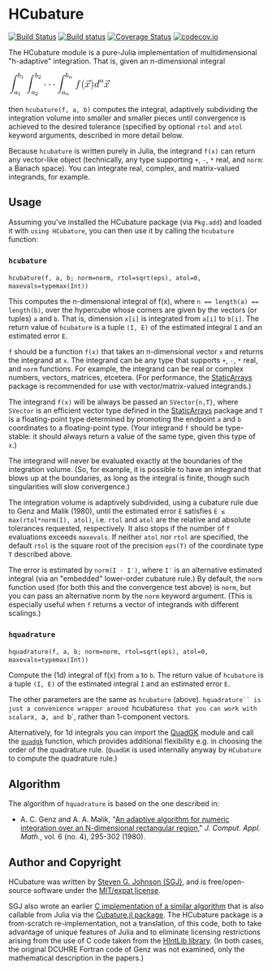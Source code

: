 # HCubature

[![Build Status](https://travis-ci.org/stevengj/HCubature.jl.svg?branch=master)](https://travis-ci.org/stevengj/HCubature.jl)
[![Build status](https://ci.appveyor.com/api/projects/status/olda8nsbsp7yn41n?svg=true)](https://ci.appveyor.com/project/StevenGJohnson/hcubature-jl)
[![Coverage Status](https://coveralls.io/repos/stevengj/HCubature.jl/badge.svg?branch=master&service=github)](https://coveralls.io/github/stevengj/HCubature.jl?branch=master)
[![codecov.io](http://codecov.io/github/stevengj/HCubature.jl/coverage.svg?branch=master)](http://codecov.io/github/stevengj/HCubature.jl?branch=master)

The HCubature module is a pure-Julia implementation of
multidimensional "h-adaptive" integration.  That is, given
an n-dimensional integral

![n-dimensional integral](integral.png)

then `hcubature(f, a, b)` computes the integral, adaptively subdividing
the integration volume into smaller and smaller pieces until convergence
is achieved to the desired tolerance (specified by optional `rtol` and
`atol` keyword arguments, described in more detail below.

Because `hcubature` is written purely in Julia, the integrand `f(x)`
can return any vector-like object (technically, any type supporting
`+`, `-`, `*` real, and `norm`: a Banach space).  You can integrate
real, complex, and matrix-valued integrands, for example.

## Usage

Assuming you've installed the HCubature package (via `Pkg.add`) and
loaded it with `using HCubature`, you can then use it by calling
the `hcubature` function:

### `hcubature`

    hcubature(f, a, b; norm=norm, rtol=sqrt(eps), atol=0, maxevals=typemax(Int))

This computes the n-dimensional integral of f(x), where `n == length(a) == length(b)`,
over the hypercube whose corners are given by the vectors (or tuples) `a` and `b`.
That is, dimension `x[i]` is integrated from `a[i]` to `b[i]`.  The
return value of `hcubature` is a tuple `(I, E)` of the estimated integral
`I` and an estimated error `E`.

`f` should be a function `f(x)` that takes an n-dimensional vector `x`
and returns the integrand at `x`.   The integrand can be any type that supports
`+`, `-`, `*` real, and `norm` functions.  For example, the integrand
can be real or complex numbers, vectors, matrices, etcetera.
(For performance, the [StaticArrays](https://github.com/JuliaArrays/StaticArrays.jl)
package is recommended for use with vector/matrix-valued integrands.)

The integrand `f(x)` will be always be passed an `SVector{n,T}`,
where `SVector` is an efficient vector type defined in the [StaticArrays](https://github.com/JuliaArrays/StaticArrays.jl)
package and `T` is a floating-point type determined by promoting
the endpoint `a` and `b` coordinates to a floating-point type.
(Your integrand `f` should be type-stable: it should always return
a value of the same type, given this type of `x`.)

The integrand will never be evaluated exactly at the boundaries of the
integration volume.  (So, for example, it is possible to have an
integrand that blows up at the boundaries, as long as the integral
is finite, though such singularities will slow convergence.)

The integration volume is adaptively subdivided, using a cubature
rule due to Genz and Malik (1980), until the estimated error `E`
satisfies `E ≤ max(rtol*norm(I), atol)`, i.e. `rtol` and `atol` are
the relative and absolute tolerances requested, respectively.
It also stops if the number of `f` evaluations exceeds `maxevals`.
If neither `atol` nor `rtol` are specified, the
default `rtol` is the square root of the precision `eps(T)`
of the coordinate type `T` described above.

The error is estimated by `norm(I - I′)`, where `I′` is an alternative
estimated integral (via an "embedded" lower-order cubature rule.)
By default, the `norm` function used (for both this and the convergence
test above) is `norm`, but you can pass an alternative norm by
the `norm` keyword argument.  (This is especially useful when `f`
returns a vector of integrands with different scalings.)

### `hquadrature`

    hquadrature(f, a, b; norm=norm, rtol=sqrt(eps), atol=0, maxevals=typemax(Int))

Compute the (1d) integral of f(x) from `a` to `b`.  The
return value of `hcubature` is a tuple `(I, E)` of the estimated integral
`I` and an estimated error `E`.

The other parameters are the same as `hcubature` (above).  `hquadrature``
is just a convenience wrapper around `hcubature` so that you can work
with scalar `x`, `a`, and `b`, rather than 1-component vectors.

Alternatively, for 1d integrals you can import the [QuadGK](https://github.com/JuliaMath/QuadGK.jl) module
and call the [`quadgk`](https://juliamath.github.io/QuadGK.jl/stable/#QuadGK.quadgk) function, which provides additional flexibility
e.g. in choosing the order of the quadrature rule.  (`QuadGK` is used
internally anyway by `HCubature` to compute the quadrature rule.)

## Algorithm

The algorithm of `hquadrature` is based on the one described in:

* A. C. Genz and A. A. Malik, "[An adaptive algorithm for numeric integration over an N-dimensional rectangular region](https://doi.org/10.1016/0771-050X(80)90039-X)," *J. Comput. Appl. Math.*, vol. 6 (no. 4), 295-302 (1980).

## Author and Copyright

HCubature was written by [Steven G. Johnson
(SGJ)](http://math.mit.edu/~stevenj/), and is free/open-source
software under the [MIT/expat license](LICENSE.md).

SGJ also wrote an earlier [C implementation of a similar
algorithm](http://ab-initio.mit.edu/wiki/index.php/Cubature) that is
also callable from Julia via the [Cubature.jl
package](https://github.com/stevengj/Cubature.jl).  The HCubature
package is a from-scratch re-implementation, not a translation, of
this code, both to take advantage of unique features of Julia and to
eliminate licensing restrictions arising from the use of C code taken
from the [HIntLib library](http://mint.sbg.ac.at/HIntLib/).   (In both
cases, the original DCUHRE Fortran code of Genz was not examined, only
the mathematical description in the papers.)
